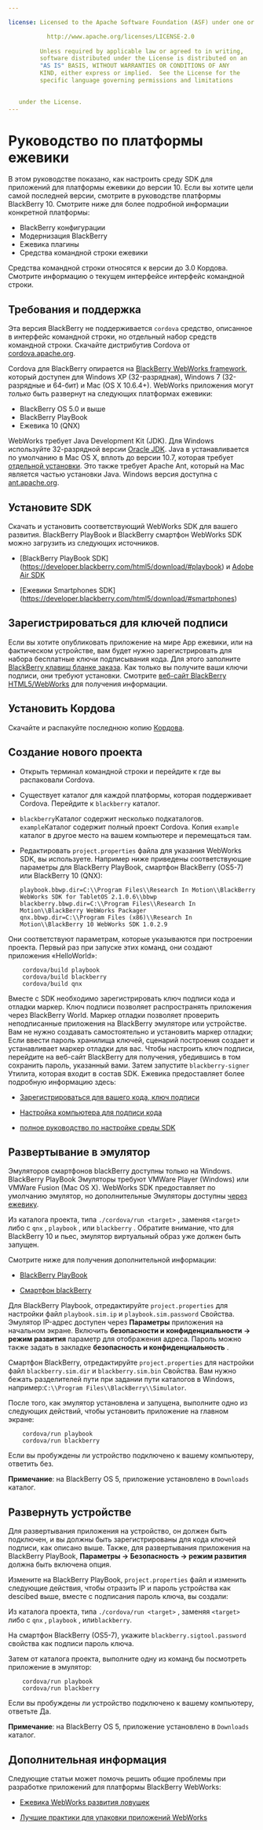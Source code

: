 ```yaml
---

license: Licensed to the Apache Software Foundation (ASF) under one or more contributor license agreements. See the NOTICE file distributed with this work for additional information regarding copyright ownership. The ASF licenses this file to you under the Apache License, Version 2.0 (the "License"); you may not use this file except in compliance with the License. You may obtain a copy of the License at

           http://www.apache.org/licenses/LICENSE-2.0
    
         Unless required by applicable law or agreed to in writing,
         software distributed under the License is distributed on an
         "AS IS" BASIS, WITHOUT WARRANTIES OR CONDITIONS OF ANY
         KIND, either express or implied.  See the License for the
         specific language governing permissions and limitations
    

   under the License.
---
```


# Руководство по платформы ежевики

В этом руководстве показано, как настроить среду SDK для приложений для платформы ежевики до версии 10. Если вы хотите цели самой последней версии, смотрите в руководстве платформы BlackBerry 10. Смотрите ниже для более подробной информации конкретной платформы:

*   BlackBerry конфигурации
*   Модернизация BlackBerry
*   Ежевика плагины
*   Средства командной строки ежевики

Средства командной строки относятся к версии до 3.0 Кордова. Смотрите информацию о текущем интерфейсе интерфейс командной строки.

## Требования и поддержка

Эта версия BlackBerry не поддерживается `cordova` средство, описанное в интерфейс командной строки, но отдельный набор средств командной строки. Скачайте дистрибутив Cordova от [cordova.apache.org][1].

 [1]: http://cordova.apache.org/#download

Cordova для BlackBerry опирается на [BlackBerry WebWorks framework][2], который доступен для Windows XP (32-разрядная), Windows 7 (32-разрядные и 64-бит) и Mac (OS X 10.6.4+). WebWorks приложения могут *только* быть развернут на следующих платформах ежевики:

 [2]: https://bdsc.webapps.blackberry.com/html5

*   BlackBerry OS 5.0 и выше
*   BlackBerry PlayBook
*   Ежевика 10 (QNX)

WebWorks требует Java Development Kit (JDK). Для Windows используйте 32-разрядной версии [Oracle JDK][3]. Java в устанавливается по умолчанию в Mac OS X, вплоть до версии 10.7, которая требует [отдельной установки][4]. Это также требует Apache Ant, который на Mac является частью установки Java. Windows версия доступна с [ant.apache.org][5].

 [3]: http://www.oracle.com/technetwork/java/javase/downloads/index.html#jdk
 [4]: http://support.apple.com/kb/DL1421
 [5]: http://ant.apache.org/bindownload.cgi

## Установите SDK

Скачать и установить соответствующий WebWorks SDK для вашего развития. BlackBerry PlayBook и BlackBerry смартфон WebWorks SDK можно загрузить из следующих источников.

*   \[BlackBerry PlayBook SDK\] (https://developer.blackberry.com/html5/download/#playbook) и [Adobe Air SDK][6]

*   \[Ежевики Smartphones SDK\] (https://developer.blackberry.com/html5/download/#smartphones)

 [6]: http://www.adobe.com/devnet/air/air-sdk-download.html

## Зарегистрироваться для ключей подписи

Если вы хотите опубликовать приложение на мире App ежевики, или на фактическом устройстве, вам будет нужно зарегистрировать для набора бесплатные ключи подписывания кода. Для этого заполните [BlackBerry клавиш бланке заказа][7]. Как только вы получите ваши ключи подписи, они требуют установки. Смотрите [веб-сайт BlackBerry HTML5/WebWorks][8] для получения информации.

 [7]: https://www.blackberry.com/SignedKeys
 [8]: https://developer.blackberry.com/html5/documentation/signing_setup_bb10_apps_2008396_11.html

## Установить Кордова

Скачайте и распакуйте последнюю копию [Кордова][1].

## Создание нового проекта

*   Открыть терминал командной строки и перейдите к где вы распаковали Cordova.

*   Существует каталог для каждой платформы, которая поддерживает Cordova. Перейдите к `blackberry` каталог.

*   `blackberry`Каталог содержит несколько подкаталогов. `example`Каталог содержит полный проект Cordova. Копия `example` каталог в другое место на вашем компьютере и перемещаться там.

*   Редактировать `project.properties` файла для указания WebWorks SDK, вы используете. Например ниже приведены соответствующие параметры для BlackBerry PlayBook, смартфон BlackBerry (OS5-7) или BlackBerry 10 (QNX):
    
        playbook.bbwp.dir=C:\\Program Files\\Research In Motion\\BlackBerry WebWorks SDK for TabletOS 2.1.0.6\\bbwp
        blackberry.bbwp.dir=C:\\Program Files\\Research In Motion\\BlackBerry WebWorks Packager
        qnx.bbwp.dir=C:\\Program Files (x86)\\Research In Motion\\BlackBerry 10 WebWorks SDK 1.0.2.9
        

Они соответствуют параметрам, которые указываются при построении проекта. Первый раз при запуске этих команд, они создают приложения «HelloWorld»:

        cordova/build playbook
        cordova/build blackberry
        cordova/build qnx
    

Вместе с SDK необходимо зарегистрировать ключ подписи кода и отладки маркер. Ключ подписи позволяет распространять приложения через BlackBerry World. Маркер отладки позволяет проверить неподписанные приложения на BlackBerry эмуляторе или устройстве. Вам не нужно создавать самостоятельно и установить маркер отладки; Если ввести пароль хранилища ключей, сценарий построения создает и устанавливает маркер отладки для вас. Чтобы настроить ключ подписи, перейдите на веб-сайт BlackBerry для получения, убедившись в том сохранить пароль, указанный вами. Затем запустите `blackberry-signer` Утилита, которая входит в состав SDK. Ежевика предоставляет более подробную информацию здесь:

*   [Зарегистрироваться для вашего кода, ключ подписи][9]

*   [Настройка компьютера для подписи кода][10]

*   [полное руководство по настройке среды SDK][11]

 [9]: https://www.blackberry.com/SignedKeys/codesigning.html
 [10]: http://developer.blackberry.com/html5/documentation/set_up_for_signing.html
 [11]: http://developer.blackberry.com/native/documentation/bb10/com.qnx.doc.native_sdk.quickstart/topic/set_up_your_environment.html

## Развертывание в эмулятор

Эмуляторов смартфонов blackBerry доступны только на Windows. BlackBerry PlayBook Эмуляторы требуют VMWare Player (Windows) или VMWare Fusion (Mac OS X). WebWorks SDK предоставляет по умолчанию эмулятор, но дополнительные Эмуляторы доступны [через ежевику][12].

 [12]: http://us.blackberry.com/developers/resources/simulators.jsp

Из каталога проекта, типа `./cordova/run <target>` , заменяя `<target>` либо с `qnx` , `playbook` , или `blackberry` . Обратите внимание, что для BlackBerry 10 и пьес, эмулятор виртуальный образ уже должен быть запущен.

Смотрите ниже для получения дополнительной информации:

*   [BlackBerry PlayBook][13]

*   [Смартфон blackBerry][14]

 [13]: https://developer.blackberry.com/html5/documentation/using_the_tablet_simulator_1866980_11.html
 [14]: https://developer.blackberry.com/html5/documentation/run_your_app_on_smartphone_sim_1876976_11.html

Для BlackBerry Playbook, отредактируйте `project.properties` для настройки файл `playbook.sim.ip` и `playbook.sim.password` Свойства. Эмулятор IP-адрес доступен через **Параметры** приложения на начальном экране. Включить **безопасности и конфиденциальности → режим развития** параметр для отображения адреса. Пароль можно также задать в закладке **безопасность и конфиденциальность** .

Смартфон BlackBerry, отредактируйте `project.properties` для настройки файл `blackberry.sim.dir` и `blackberry.sim.bin` Свойства. Вам нужно бежать разделителей пути при задании пути каталогов в Windows, например:`C:\\Program
Files\\BlackBerry\\Simulator`.

После того, как эмулятор установлена и запущена, выполните одно из следующих действий, чтобы установить приложение на главном экране:

        cordova/run playbook
        cordova/run blackberry
    

Если вы пробуждены ли устройство подключено к вашему компьютеру, ответить без.

**Примечание**: на BlackBerry OS 5, приложение установлено в `Downloads` каталог.

## Развернуть устройстве

Для развертывания приложения на устройство, он должен быть подключен, и вы должны быть зарегистрированы для кода ключей подписи, как описано выше. Также, для развертывания приложения на BlackBerry PlayBook, **Параметры → Безопасность → режим развития** должна быть включена опция.

Измените на BlackBerry PlayBook, `project.properties` файл и изменить следующие действия, чтобы отразить IP и пароль устройства как descibed выше, вместе с подписания пароль ключа, вы создали:

Из каталога проекта, типа `./cordova/run <target>` , заменяя `<target>` либо с `qnx` , `playbook` , или`blackberry`.

На смартфон BlackBerry (OS5-7), укажите `blackberry.sigtool.password` свойства как подписи пароль ключа.

Затем от каталога проекта, выполните одну из команд бы посмотреть приложение в эмулятор:

        cordova/run playbook
        cordova/run blackberry
    

Если вы пробуждены ли устройство подключено к вашему компьютеру, ответьте Да.

**Примечание**: на BlackBerry OS 5, приложение установлено в `Downloads` каталог.

## Дополнительная информация

Следующие статьи может помочь решить общие проблемы при разработке приложений для платформы BlackBerry WebWorks:

*   [Ежевика WebWorks развития ловушек][15]

*   [Лучшие практики для упаковки приложений WebWorks][16]

 [15]: http://supportforums.blackberry.com/t5/Web-and-WebWorks-Development/Common-BlackBerry-WebWorks-development-pitfalls-that-can-be/ta-p/624712
 [16]: https://bdsc.webapps.blackberrycom/html5/documentation/ww_developing/bestpractice_compiling_ww_apps_1873324_11.html